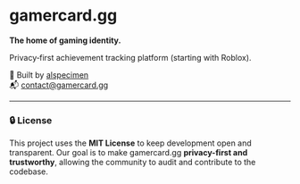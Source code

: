 # gamercard.gg

**The home of gaming identity.**

Privacy‑first achievement tracking platform (starting with Roblox).

👤 Built by [alspecimen](https://github.com/alspecimen)  
📬 contact@gamercard.gg

---

### 🔒 License

This project uses the **MIT License** to keep development open and transparent.
Our goal is to make gamercard.gg **privacy-first and trustworthy**, allowing the community to audit and contribute to the codebase.
